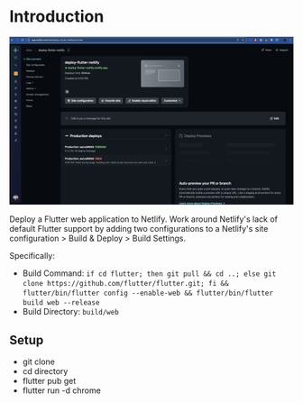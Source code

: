 # Introduction

![Preview](deploy-flutter-netlify.png)

Deploy a Flutter web application to Netlify. Work around Netlify's lack of default Flutter support by adding two configurations to a Netlify's site configuration > Build & Deploy > Build Settings.

Specifically:

- Build Command: `if cd flutter; then git pull && cd ..; else git clone https://github.com/flutter/flutter.git; fi && flutter/bin/flutter config --enable-web && flutter/bin/flutter build web --release`
- Build Directory: `build/web`

## Setup

- git clone
- cd directory
- flutter pub get
- flutter run -d chrome

